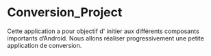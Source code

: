 # Conversion_Project
Cette application  a pour objectif d' initier aux différents composants importants d’Android. Nous allons  réaliser progressivement une petite application de conversion.
